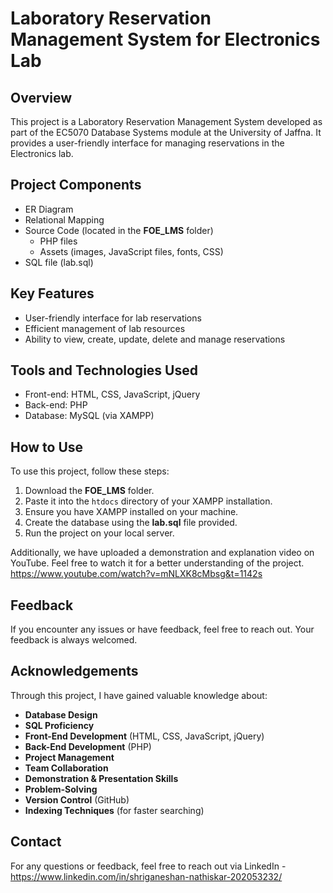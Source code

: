 # Laboratory Reservation Management System for Electronics Lab

## Overview
This project is a Laboratory Reservation Management System developed as part of the EC5070 Database Systems module at the University of Jaffna. It provides a user-friendly interface for managing reservations in the Electronics lab.

## Project Components
- ER Diagram
- Relational Mapping
- Source Code (located in the **FOE_LMS** folder)
  - PHP files
  - Assets (images, JavaScript files, fonts, CSS)
- SQL file (lab.sql)

## Key Features
- User-friendly interface for lab reservations
- Efficient management of lab resources
- Ability to view, create, update, delete and manage reservations

## Tools and Technologies Used
- Front-end: HTML, CSS, JavaScript, jQuery
- Back-end: PHP
- Database: MySQL (via XAMPP)

## How to Use
To use this project, follow these steps:
1. Download the **FOE_LMS** folder.
2. Paste it into the `htdocs` directory of your XAMPP installation.
3. Ensure you have XAMPP installed on your machine.
4. Create the database using the **lab.sql** file provided.
5. Run the project on your local server.

Additionally, we have uploaded a demonstration and explanation video on YouTube. Feel free to watch it for a better understanding of the project.
https://www.youtube.com/watch?v=mNLXK8cMbsg&t=1142s

## Feedback
If you encounter any issues or have feedback, feel free to reach out. Your feedback is always welcomed.

## Acknowledgements
Through this project, I have gained valuable knowledge about:

- **Database Design**
- **SQL Proficiency**
- **Front-End Development** (HTML, CSS, JavaScript, jQuery)
- **Back-End Development** (PHP)
- **Project Management**
- **Team Collaboration**
- **Demonstration & Presentation Skills**
- **Problem-Solving**
- **Version Control** (GitHub)
- **Indexing Techniques** (for faster searching)

## Contact
For any questions or feedback, feel free to reach out via LinkedIn - https://www.linkedin.com/in/shriganeshan-nathiskar-202053232/

